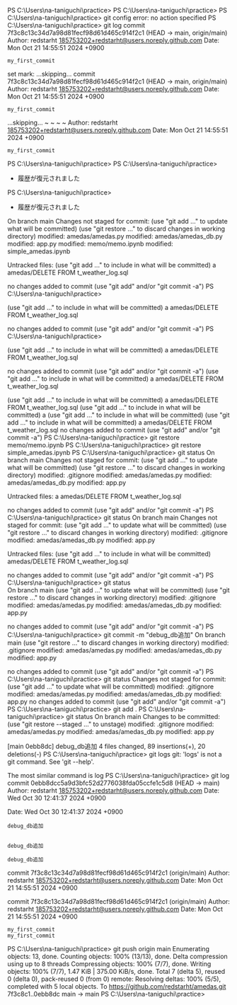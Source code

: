 

PS C:\Users\na-taniguchi\practice> 
PS C:\Users\na-taniguchi\practice> 
PS C:\Users\na-taniguchi\practice> git config
error: no action specified
PS C:\Users\na-taniguchi\practice> git log
commit 7f3c8c13c34d7a98d81fecf98d61d465c914f2c1 (HEAD -> main, origin/main)
Author: redstarht <185753202+redstarht@users.noreply.github.com>
Date:   Mon Oct 21 14:55:51 2024 +0900

    my_first_commit
set mark: ...skipping...
commit 7f3c8c13c34d7a98d81fecf98d61d465c914f2c1 (HEAD -> main, origin/main)
Author: redstarht <185753202+redstarht@users.noreply.github.com>
Date:   Mon Oct 21 14:55:51 2024 +0900

    my_first_commit
...skipping...
~
~
~
~
Author: redstarht <185753202+redstarht@users.noreply.github.com>
Date:   Mon Oct 21 14:55:51 2024 +0900

    my_first_commit
PS C:\Users\na-taniguchi\practice>
PS C:\Users\na-taniguchi\practice>
 *  履歴が復元されました 

PS C:\Users\na-taniguchi\practice> 
 *  履歴が復元されました 

On branch main
Changes not staged for commit:
  (use "git add <file>..." to update what will be committed)
  (use "git restore <file>..." to discard changes in working directory)
        modified:   amedas/amedas.py
        modified:   amedas/amedas_db.py
        modified:   app.py
        modified:   memo/memo.ipynb
        modified:   simple_amedas.ipynb

Untracked files:
  (use "git add <file>..." to include in what will be committed)
        a
        amedas/DELETE FROM t_weather_log.sql

no changes added to commit (use "git add" and/or "git commit -a")
PS C:\Users\na-taniguchi\practice>





  (use "git add <file>..." to include in what will be committed)
        a
        amedas/DELETE FROM t_weather_log.sql

no changes added to commit (use "git add" and/or "git commit -a")
PS C:\Users\na-taniguchi\practice>

  (use "git add <file>..." to include in what will be committed)
        a
        amedas/DELETE FROM t_weather_log.sql

no changes added to commit (use "git add" and/or "git commit -a")
  (use "git add <file>..." to include in what will be committed)
        a
        amedas/DELETE FROM t_weather_log.sql

  (use "git add <file>..." to include in what will be committed)
        a
        amedas/DELETE FROM t_weather_log.sql
  (use "git add <file>..." to include in what will be committed)
        a
  (use "git add <file>..." to include in what will be committed)
  (use "git add <file>..." to include in what will be committed)
        a
        amedas/DELETE FROM t_weather_log.sql
no changes added to commit (use "git add" and/or "git commit -a")
PS C:\Users\na-taniguchi\practice> git restore memo/memo.ipynb
PS C:\Users\na-taniguchi\practice> git restore simple_amedas.ipynb
PS C:\Users\na-taniguchi\practice> git status
On branch main
Changes not staged for commit:
  (use "git add <file>..." to update what will be committed)
  (use "git restore <file>..." to discard changes in working directory)
        modified:   .gitignore
        modified:   amedas/amedas.py
        modified:   amedas/amedas_db.py
        modified:   app.py

Untracked files:
        a
        amedas/DELETE FROM t_weather_log.sql

no changes added to commit (use "git add" and/or "git commit -a")
PS C:\Users\na-taniguchi\practice> git status
On branch main
Changes not staged for commit:
  (use "git add <file>..." to update what will be committed)
  (use "git restore <file>..." to discard changes in working directory)
        modified:   .gitignore
        modified:   amedas/amedas_db.py
        modified:   app.py

Untracked files:
  (use "git add <file>..." to include in what will be committed)
        amedas/DELETE FROM t_weather_log.sql

no changes added to commit (use "git add" and/or "git commit -a")
PS C:\Users\na-taniguchi\practice> git status  
On branch main
  (use "git add <file>..." to update what will be committed)
  (use "git restore <file>..." to discard changes in working directory)
        modified:   .gitignore
        modified:   amedas/amedas.py
        modified:   amedas/amedas_db.py
        modified:   app.py

no changes added to commit (use "git add" and/or "git commit -a")
PS C:\Users\na-taniguchi\practice> git commit -m "debug_db追加"
On branch main
  (use "git restore <file>..." to discard changes in working directory)
        modified:   .gitignore
        modified:   amedas/amedas.py
        modified:   amedas/amedas_db.py
        modified:   app.py

no changes added to commit (use "git add" and/or "git commit -a")
PS C:\Users\na-taniguchi\practice> git status
Changes not staged for commit:
  (use "git add <file>..." to update what will be committed)
        modified:   .gitignore
        modified:   amedas/amedas.py
        modified:   amedas/amedas_db.py
        modified:   app.py
no changes added to commit (use "git add" and/or "git commit -a")
PS C:\Users\na-taniguchi\practice> git add .
PS C:\Users\na-taniguchi\practice> git status
On branch main
Changes to be committed:
  (use "git restore --staged <file>..." to unstage)
        modified:   .gitignore
        modified:   amedas/amedas.py
        modified:   amedas/amedas_db.py
        modified:   app.py

[main 0ebb8dc] debug_db追加
 4 files changed, 89 insertions(+), 20 deletions(-)
PS C:\Users\na-taniguchi\practice> git logs
git: 'logs' is not a git command. See 'git --help'.

The most similar command is
        log
PS C:\Users\na-taniguchi\practice> git log
commit 0ebb8dcc5a9d3bfc52d2776038fda05ccfe1c5d8 (HEAD -> main)
Author: redstarht <185753202+redstarht@users.noreply.github.com>
Date:   Wed Oct 30 12:41:37 2024 +0900

Date:   Wed Oct 30 12:41:37 2024 +0900

    debug_db追加


    debug_db追加

    debug_db追加

commit 7f3c8c13c34d7a98d81fecf98d61d465c914f2c1 (origin/main)
Author: redstarht <185753202+redstarht@users.noreply.github.com>
Date:   Mon Oct 21 14:55:51 2024 +0900

commit 7f3c8c13c34d7a98d81fecf98d61d465c914f2c1 (origin/main)
Author: redstarht <185753202+redstarht@users.noreply.github.com>
Date:   Mon Oct 21 14:55:51 2024 +0900


    my_first_commit
    my_first_commit
PS C:\Users\na-taniguchi\practice> git push origin main
Enumerating objects: 13, done.
Counting objects: 100% (13/13), done.
Delta compression using up to 8 threads
Compressing objects: 100% (7/7), done.
Writing objects: 100% (7/7), 1.47 KiB | 375.00 KiB/s, done.
Total 7 (delta 5), reused 0 (delta 0), pack-reused 0 (from 0)
remote: Resolving deltas: 100% (5/5), completed with 5 local objects.
To https://github.com/redstarht/amedas.git
   7f3c8c1..0ebb8dc  main -> main
PS C:\Users\na-taniguchi\practice>